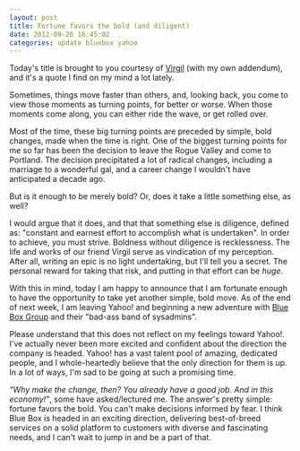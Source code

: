 ```yaml
---
layout: post
title: Fortune favors the bold (and diligent)
date: 2012-09-26 16:45:02
categories: update bluebox yahoo
---
```


Today's title is brought to you courtesy of [Virgil](https://en.wikipedia.org/wiki/Virgil) (with my own addendum), and it's a quote I find on my mind a lot lately.

Sometimes, things move faster than others, and, looking back, you come to view those moments as turning points, for better or worse. When those moments come along, you can either ride the wave, or get rolled over.

Most of the time, these big turning points are preceded by simple, bold changes, made when the time is right. One of the biggest turning points for me so far has been the decision to leave the Rogue Valley and come to Portland. The decision precipitated a lot of radical changes, including a marriage to a wonderful gal, and a career change I wouldn't have anticipated a decade ago.

But is it enough to be merely bold? Or, does it take a little something else, as well?

I would argue that it does, and that that something else is diligence, defined as: "constant and earnest effort to accomplish what is undertaken". In order to achieve, you must strive. Boldness without diligence is recklessness. The life and works of our friend Virgil serve as vindication of my perception. After all, writing an epic is no light undertaking, but I'll tell you a secret. The personal reward for taking that risk, and putting in that effort can be _huge_.

With this in mind, today I am happy to announce that I am fortunate enough to have the opportunity to take yet another simple, bold move. As of the end of next week, I am leaving Yahoo! and beginning a new adventure with [Blue Box Group](http://www.bluebox.net/) and their "bad-ass band of sysadmins".

Please understand that this does not reflect on my feelings toward Yahoo!. I've actually never been more excited and confident about the direction the company is headed. Yahoo! has a vast talent pool of amazing, dedicated people, and I whole-heartedly believe that the only direction for them is up. In a lot of ways, I'm sad to be going at such a promising time.

_"Why make the change, then? You already have a good job. And in this economy!"_, some have asked/lectured me. The answer's pretty simple: fortune favors the bold. You can't make decisions informed by fear. I think Blue Box is headed in an exciting direction, delivering best-of-breed services on a solid platform to customers with diverse and fascinating needs, and I can't wait to jump in and be a part of that.
